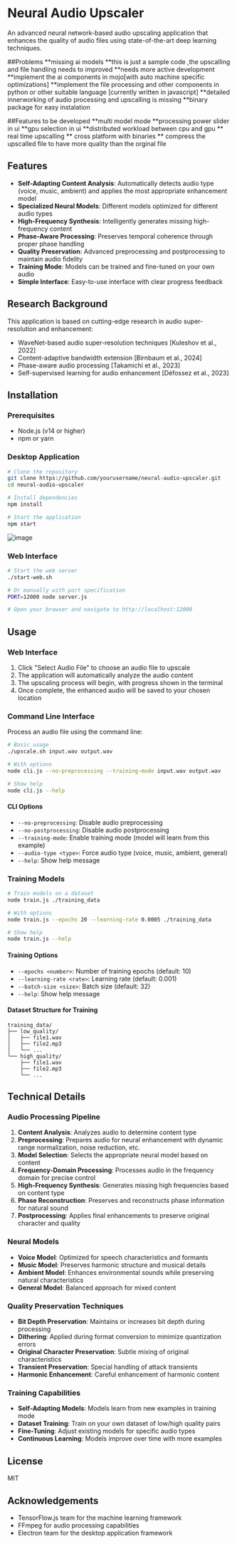 # Neural Audio Upscaler

An advanced neural network-based audio upscaling application that enhances the quality of audio files using state-of-the-art deep learning techniques.

##Problems 
**missing ai models
**this is just a sample code ,the upscalling and file handling needs to improved
**needs more active development
**implement the ai components  in mojo[with auto machine specific optimizations]
**implement the file processing and other components in python or other suitable language  [currently written in javascript]
**detailed innerworking of audio processing and upscalling is missing
**binary package for easy instalation

 ##Features to be developed
 **multi model mode 
 **processing power slider in ui 
 **gpu selection in ui
 **distributed workload between cpu and gpu
 ** real time upscalling 
 ** cross platform with binaries 
 ** compress the upscalled file to have more quality than the orginal file  
 
 



## Features

- **Self-Adapting Content Analysis**: Automatically detects audio type (voice, music, ambient) and applies the most appropriate enhancement model
- **Specialized Neural Models**: Different models optimized for different audio types
- **High-Frequency Synthesis**: Intelligently generates missing high-frequency content
- **Phase-Aware Processing**: Preserves temporal coherence through proper phase handling
- **Quality Preservation**: Advanced preprocessing and postprocessing to maintain audio fidelity
- **Training Mode**: Models can be trained and fine-tuned on your own audio
- **Simple Interface**: Easy-to-use interface with clear progress feedback
 
## Research Background

This application is based on cutting-edge research in audio super-resolution and enhancement:

- WaveNet-based audio super-resolution techniques [Kuleshov et al., 2022]
- Content-adaptive bandwidth extension [Birnbaum et al., 2024]
- Phase-aware audio processing [Takamichi et al., 2023]
- Self-supervised learning for audio enhancement [Défossez et al., 2023]

## Installation

### Prerequisites

- Node.js (v14 or higher)
- npm or yarn

### Desktop Application

```bash
# Clone the repository
git clone https://github.com/yourusername/neural-audio-upscaler.git
cd neural-audio-upscaler

# Install dependencies
npm install

# Start the application
npm start
```
![image](https://github.com/user-attachments/assets/c2b13b35-3443-4f67-9ca0-167a70de6f10)

### Web Interface

```bash
# Start the web server
./start-web.sh

# Or manually with port specification
PORT=12000 node server.js

# Open your browser and navigate to http://localhost:12000
```

## Usage

### Web Interface

1. Click "Select Audio File" to choose an audio file to upscale
2. The application will automatically analyze the audio content
3. The upscaling process will begin, with progress shown in the terminal
4. Once complete, the enhanced audio will be saved to your chosen location

### Command Line Interface

Process an audio file using the command line:

```bash
# Basic usage
./upscale.sh input.wav output.wav

# With options
node cli.js --no-preprocessing --training-mode input.wav output.wav

# Show help
node cli.js --help
```

#### CLI Options

- `--no-preprocessing`: Disable audio preprocessing
- `--no-postprocessing`: Disable audio postprocessing
- `--training-mode`: Enable training mode (model will learn from this example)
- `--audio-type <type>`: Force audio type (voice, music, ambient, general)
- `--help`: Show help message

### Training Models

```bash
# Train models on a dataset
node train.js ./training_data

# With options
node train.js --epochs 20 --learning-rate 0.0005 ./training_data

# Show help
node train.js --help
```

#### Training Options

- `--epochs <number>`: Number of training epochs (default: 10)
- `--learning-rate <rate>`: Learning rate (default: 0.001)
- `--batch-size <size>`: Batch size (default: 32)
- `--help`: Show help message

#### Dataset Structure for Training

```
training_data/
├── low_quality/
│   ├── file1.wav
│   ├── file2.mp3
│   └── ...
└── high_quality/
    ├── file1.wav
    ├── file2.mp3
    └── ...
```

## Technical Details

### Audio Processing Pipeline

1. **Content Analysis**: Analyzes audio to determine content type
2. **Preprocessing**: Prepares audio for neural enhancement with dynamic range normalization, noise reduction, etc.
3. **Model Selection**: Selects the appropriate neural model based on content
4. **Frequency-Domain Processing**: Processes audio in the frequency domain for precise control
5. **High-Frequency Synthesis**: Generates missing high frequencies based on content type
6. **Phase Reconstruction**: Preserves and reconstructs phase information for natural sound
7. **Postprocessing**: Applies final enhancements to preserve original character and quality

### Neural Models

- **Voice Model**: Optimized for speech characteristics and formants
- **Music Model**: Preserves harmonic structure and musical details
- **Ambient Model**: Enhances environmental sounds while preserving natural characteristics
- **General Model**: Balanced approach for mixed content

### Quality Preservation Techniques

- **Bit Depth Preservation**: Maintains or increases bit depth during processing
- **Dithering**: Applied during format conversion to minimize quantization errors
- **Original Character Preservation**: Subtle mixing of original characteristics
- **Transient Preservation**: Special handling of attack transients
- **Harmonic Enhancement**: Careful enhancement of harmonic content

### Training Capabilities

- **Self-Adapting Models**: Models learn from new examples in training mode
- **Dataset Training**: Train on your own dataset of low/high quality pairs
- **Fine-Tuning**: Adjust existing models for specific audio types
- **Continuous Learning**: Models improve over time with more examples

## License

MIT

## Acknowledgements

- TensorFlow.js team for the machine learning framework
- FFmpeg for audio processing capabilities
- Electron team for the desktop application framework
